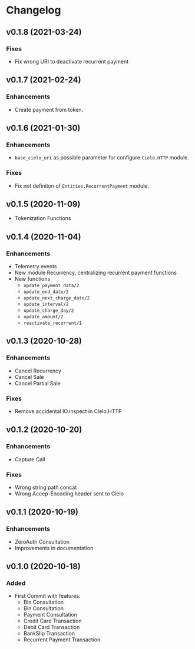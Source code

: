 # Changelog

## v0.1.8 (2021-03-24)

### Fixes
* Fix wrong URI to deactivate recurrent payment

## v0.1.7 (2021-02-24)

### Enhancements
* Create payment from token.

## v0.1.6 (2021-01-30)

### Enhancements
* `base_cielo_uri` as possible parameter for configure `Cielo.HTTP` module.

### Fixes
* Fix not definiton of `Entities.RecurrentPayment` module.

## v0.1.5 (2020-11-09)
* Tokenization Functions

## v0.1.4 (2020-11-04)

### Enhancements
* Telemetry events
* New module Recurrency, centralizing recurrent payment functions
* New functions
    - `update_payment_data/2`
    - `update_end_date/2`
    - `update_next_charge_date/2`
    - `update_interval/2`
    - `update_charge_day/2`
    - `update_amount/2`
    - `reactivate_recurrent/1`

## v0.1.3 (2020-10-28)

### Enhancements
* Cancel Recurrency
* Cancel Sale
* Cancel Partial Sale

### Fixes
* Remove accidental IO.inspect in Cielo.HTTP

## v0.1.2 (2020-10-20)

### Enhancements
* Capture Call

### Fixes
* Wrong string path concat
* Wrong Accep-Encoding header sent to Cielo

## v0.1.1 (2020-10-19)

### Enhancements
* ZeroAuth Consultation
* Improvements in documentation

## v0.1.0 (2020-10-18)

### Added

* First Commit with features:
    * Bin Consultation
    * Bin Consultation
    * Payment Consultation
    * Credit Card Transaction
    * Debit Card Transaction
    * BankSlip Transaction
    * Recurrent Payment Transaction